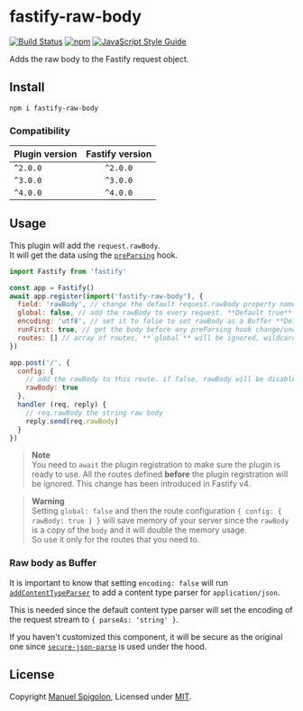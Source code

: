 # fastify-raw-body

[![Build Status](https://github.com/Eomm/fastify-raw-body/workflows/ci/badge.svg)](https://github.com/Eomm/fastify-raw-body/actions)
[![npm](https://img.shields.io/npm/v/fastify-raw-body)](https://www.npmjs.com/package/fastify-raw-body)
[![JavaScript Style Guide](https://img.shields.io/badge/code_style-standard-brightgreen.svg)](https://standardjs.com)

Adds the raw body to the Fastify request object.

## Install

```
npm i fastify-raw-body
```

### Compatibility

| Plugin version | Fastify version |
| ------------- |:---------------:|
| `^2.0.0` | `^2.0.0` |
| `^3.0.0` | `^3.0.0` |
| `^4.0.0` | `^4.0.0` |


## Usage

This plugin will add the `request.rawBody`.  
It will get the data using the [`preParsing`](https://www.fastify.io/docs/latest/Reference/Hooks/#preparsing) hook.

```js
import Fastify from 'fastify'

const app = Fastify()
await app.register(import('fastify-raw-body'), {
  field: 'rawBody', // change the default request.rawBody property name
  global: false, // add the rawBody to every request. **Default true**
  encoding: 'utf8', // set it to false to set rawBody as a Buffer **Default utf8**
  runFirst: true, // get the body before any preParsing hook change/uncompress it. **Default false**
  routes: [] // array of routes, **`global`** will be ignored, wildcard routes not supported
})

app.post('/', {
  config: {
    // add the rawBody to this route. if false, rawBody will be disabled when global is true
    rawBody: true
  },
  handler (req, reply) {
    // req.rawBody the string raw body
    reply.send(req.rawBody)
  }
})
```

> **Note**  
> You need to `await` the plugin registration to make sure the plugin is ready to use.
> All the routes defined **before** the plugin registration will be ignored.
> This change has been introduced in Fastify v4.

> **Warning**  
> Setting `global: false` and then the route configuration `{ config: { rawBody: true } }` will
> save memory of your server since the `rawBody` is a copy of the `body` and it will double the memory usage.  
> So use it only for the routes that you need to.

### Raw body as Buffer

It is important to know that setting `encoding: false` will run [`addContentTypeParser`](https://www.fastify.io/docs/master/ContentTypeParser/) to add a content type parser for `application/json`.

This is needed since the default content type parser will set the encoding of the request stream to `{ parseAs: 'string' }`.

If you haven't customized this component, it will be secure as the original one since [`secure-json-parse`](https://www.npmjs.com/package/secure-json-parse) is used under the hood.

## License

Copyright [Manuel Spigolon](https://github.com/Eomm), Licensed under [MIT](./LICENSE).
